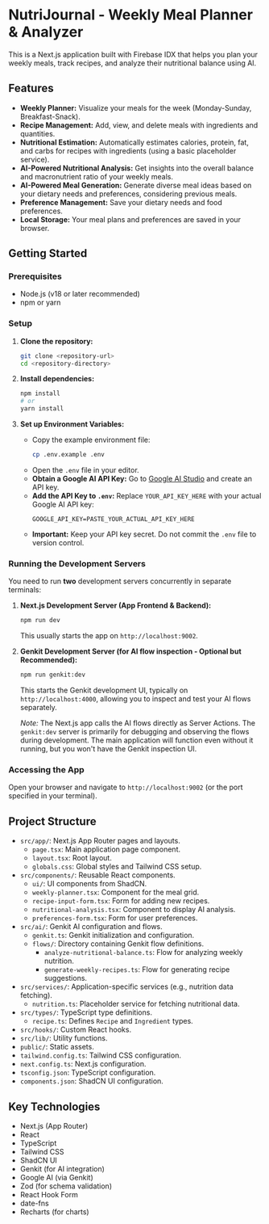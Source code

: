 # NutriJournal - Weekly Meal Planner & Analyzer

This is a Next.js application built with Firebase IDX that helps you plan your weekly meals, track recipes, and analyze their nutritional balance using AI.

## Features

*   **Weekly Planner:** Visualize your meals for the week (Monday-Sunday, Breakfast-Snack).
*   **Recipe Management:** Add, view, and delete meals with ingredients and quantities.
*   **Nutritional Estimation:** Automatically estimates calories, protein, fat, and carbs for recipes with ingredients (using a basic placeholder service).
*   **AI-Powered Nutritional Analysis:** Get insights into the overall balance and macronutrient ratio of your weekly meals.
*   **AI-Powered Meal Generation:** Generate diverse meal ideas based on your dietary needs and preferences, considering previous meals.
*   **Preference Management:** Save your dietary needs and food preferences.
*   **Local Storage:** Your meal plans and preferences are saved in your browser.

## Getting Started

### Prerequisites

*   Node.js (v18 or later recommended)
*   npm or yarn

### Setup

1.  **Clone the repository:**
    ```bash
    git clone <repository-url>
    cd <repository-directory>
    ```

2.  **Install dependencies:**
    ```bash
    npm install
    # or
    yarn install
    ```

3.  **Set up Environment Variables:**
    *   Copy the example environment file:
        ```bash
        cp .env.example .env
        ```
    *   Open the `.env` file in your editor.
    *   **Obtain a Google AI API Key:** Go to [Google AI Studio](https://aistudio.google.com/app/apikey) and create an API key.
    *   **Add the API Key to `.env`:** Replace `YOUR_API_KEY_HERE` with your actual Google AI API key:
        ```env
        GOOGLE_API_KEY=PASTE_YOUR_ACTUAL_API_KEY_HERE
        ```
    *   **Important:** Keep your API key secret. Do not commit the `.env` file to version control.

### Running the Development Servers

You need to run **two** development servers concurrently in separate terminals:

1.  **Next.js Development Server (App Frontend & Backend):**
    ```bash
    npm run dev
    ```
    This usually starts the app on `http://localhost:9002`.

2.  **Genkit Development Server (for AI flow inspection - Optional but Recommended):**
    ```bash
    npm run genkit:dev
    ```
    This starts the Genkit development UI, typically on `http://localhost:4000`, allowing you to inspect and test your AI flows separately.

    *Note:* The Next.js app calls the AI flows directly as Server Actions. The `genkit:dev` server is primarily for debugging and observing the flows during development. The main application will function even without it running, but you won't have the Genkit inspection UI.

### Accessing the App

Open your browser and navigate to `http://localhost:9002` (or the port specified in your terminal).

## Project Structure

*   `src/app/`: Next.js App Router pages and layouts.
    *   `page.tsx`: Main application page component.
    *   `layout.tsx`: Root layout.
    *   `globals.css`: Global styles and Tailwind CSS setup.
*   `src/components/`: Reusable React components.
    *   `ui/`: UI components from ShadCN.
    *   `weekly-planner.tsx`: Component for the meal grid.
    *   `recipe-input-form.tsx`: Form for adding new recipes.
    *   `nutritional-analysis.tsx`: Component to display AI analysis.
    *   `preferences-form.tsx`: Form for user preferences.
*   `src/ai/`: Genkit AI configuration and flows.
    *   `genkit.ts`: Genkit initialization and configuration.
    *   `flows/`: Directory containing Genkit flow definitions.
        *   `analyze-nutritional-balance.ts`: Flow for analyzing weekly nutrition.
        *   `generate-weekly-recipes.ts`: Flow for generating recipe suggestions.
*   `src/services/`: Application-specific services (e.g., nutrition data fetching).
    *   `nutrition.ts`: Placeholder service for fetching nutritional data.
*   `src/types/`: TypeScript type definitions.
    *   `recipe.ts`: Defines `Recipe` and `Ingredient` types.
*   `src/hooks/`: Custom React hooks.
*   `src/lib/`: Utility functions.
*   `public/`: Static assets.
*   `tailwind.config.ts`: Tailwind CSS configuration.
*   `next.config.ts`: Next.js configuration.
*   `tsconfig.json`: TypeScript configuration.
*   `components.json`: ShadCN UI configuration.

## Key Technologies

*   Next.js (App Router)
*   React
*   TypeScript
*   Tailwind CSS
*   ShadCN UI
*   Genkit (for AI integration)
*   Google AI (via Genkit)
*   Zod (for schema validation)
*   React Hook Form
*   date-fns
*   Recharts (for charts)
